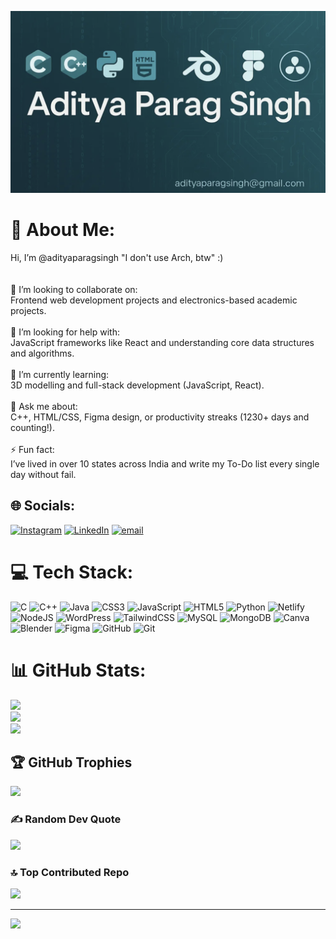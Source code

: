 ![Banner](./github_banner.png)  
# 💫 About Me:
Hi, I’m @adityaparagsingh "I don't use Arch, btw" :)<br><br><br>👯 I’m looking to collaborate on:<br>Frontend web development projects and electronics-based academic projects.<br><br>🤝 I’m looking for help with:<br>JavaScript frameworks like React and understanding core data structures and algorithms.<br><br>🌱 I’m currently learning:<br>3D modelling and full-stack development (JavaScript, React).<br><br>💬 Ask me about:<br>C++, HTML/CSS, Figma design, or productivity streaks (1230+ days and counting!).<br><br>⚡ Fun fact:<br>I’ve lived in over 10 states across India and write my To-Do list every single day without fail.


## 🌐 Socials:
[![Instagram](https://img.shields.io/badge/Instagram-%23E4405F.svg?logo=Instagram&logoColor=white)](https://instagram.com/adityaparagsingh) [![LinkedIn](https://img.shields.io/badge/LinkedIn-%230077B5.svg?logo=linkedin&logoColor=white)](https://linkedin.com/in/aditya-parag-singh-68576b31a) [![email](https://img.shields.io/badge/Email-D14836?logo=gmail&logoColor=white)](mailto:adityaparagsingh@gmail.com) 

# 💻 Tech Stack:
![C](https://img.shields.io/badge/c-%2300599C.svg?style=plastic&logo=c&logoColor=white) ![C++](https://img.shields.io/badge/c++-%2300599C.svg?style=plastic&logo=c%2B%2B&logoColor=white) ![Java](https://img.shields.io/badge/java-%23ED8B00.svg?style=plastic&logo=openjdk&logoColor=white) ![CSS3](https://img.shields.io/badge/css3-%231572B6.svg?style=plastic&logo=css3&logoColor=white) ![JavaScript](https://img.shields.io/badge/javascript-%23323330.svg?style=plastic&logo=javascript&logoColor=%23F7DF1E) ![HTML5](https://img.shields.io/badge/html5-%23E34F26.svg?style=plastic&logo=html5&logoColor=white) ![Python](https://img.shields.io/badge/python-3670A0?style=plastic&logo=python&logoColor=ffdd54) ![Netlify](https://img.shields.io/badge/netlify-%23000000.svg?style=plastic&logo=netlify&logoColor=#00C7B7) ![NodeJS](https://img.shields.io/badge/node.js-6DA55F?style=plastic&logo=node.js&logoColor=white) ![WordPress](https://img.shields.io/badge/WordPress-%23117AC9.svg?style=plastic&logo=WordPress&logoColor=white) ![TailwindCSS](https://img.shields.io/badge/tailwindcss-%2338B2AC.svg?style=plastic&logo=tailwind-css&logoColor=white) ![MySQL](https://img.shields.io/badge/mysql-4479A1.svg?style=plastic&logo=mysql&logoColor=white) ![MongoDB](https://img.shields.io/badge/MongoDB-%234ea94b.svg?style=plastic&logo=mongodb&logoColor=white) ![Canva](https://img.shields.io/badge/Canva-%2300C4CC.svg?style=plastic&logo=Canva&logoColor=white) ![Blender](https://img.shields.io/badge/blender-%23F5792A.svg?style=plastic&logo=blender&logoColor=white) ![Figma](https://img.shields.io/badge/figma-%23F24E1E.svg?style=plastic&logo=figma&logoColor=white) ![GitHub](https://img.shields.io/badge/github-%23121011.svg?style=plastic&logo=github&logoColor=white) ![Git](https://img.shields.io/badge/git-%23F05033.svg?style=plastic&logo=git&logoColor=white)
# 📊 GitHub Stats:
![](https://github-readme-stats.vercel.app/api?username=adityaparagsingh&theme=blue-green&hide_border=false&include_all_commits=true&count_private=true)<br/>
![](https://nirzak-streak-stats.vercel.app/?user=adityaparagsingh&theme=blue-green&hide_border=false)<br/>
![](https://github-readme-stats.vercel.app/api/top-langs/?username=adityaparagsingh&theme=blue-green&hide_border=false&include_all_commits=true&count_private=true&layout=compact)

## 🏆 GitHub Trophies
![](https://github-profile-trophy.vercel.app/?username=adityaparagsingh&theme=radical&no-frame=false&no-bg=false&margin-w=4)

### ✍️ Random Dev Quote
![](https://quotes-github-readme.vercel.app/api?type=vetical&theme=tokyonight)

### 🔝 Top Contributed Repo
![](https://github-contributor-stats.vercel.app/api?username=adityaparagsingh&limit=5&theme=blue-green&combine_all_yearly_contributions=true)

---
[![](https://visitcount.itsvg.in/api?id=adityaparagsingh&icon=0&color=0)](https://visitcount.itsvg.in)

<!-- Created by Aditya -->
